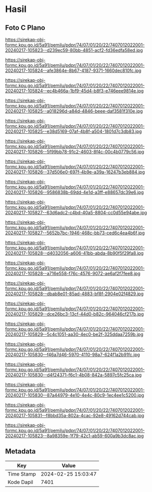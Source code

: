 # Hasil

## Foto C Plano

https://sirekap-obj-formc.kpu.go.id/5a91/pemilu/pdpr/74/07/01/20/22/7407012022001-20240217-105823--d239ec59-80bb-4851-acf2-fd36edfa58ed.jpg

https://sirekap-obj-formc.kpu.go.id/5a91/pemilu/pdpr/74/07/01/20/22/7407012022001-20240217-105824--afe3864e-8b67-4187-9371-1660dec810fc.jpg

https://sirekap-obj-formc.kpu.go.id/5a91/pemilu/pdpr/74/07/01/20/22/7407012022001-20240217-105824--ec4b466a-1bf9-45d4-b8f3-e746eee9814e.jpg

https://sirekap-obj-formc.kpu.go.id/5a91/pemilu/pdpr/74/07/01/20/22/7407012022001-20240217-105825--a018296d-a84d-4846-beee-daf3581f310e.jpg

https://sirekap-obj-formc.kpu.go.id/5a91/pemilu/pdpr/74/07/01/20/22/7407012022001-20240217-105825--e38d5169-07af-4b8f-a504-1801d7c3db83.jpg

https://sirekap-obj-formc.kpu.go.id/5a91/pemilu/pdpr/74/07/01/20/22/7407012022001-20240217-105826--5f99bb78-91c2-4603-8f4c-00c4b0779c56.jpg

https://sirekap-obj-formc.kpu.go.id/5a91/pemilu/pdpr/74/07/01/20/22/7407012022001-20240217-105826--37d506e0-697f-4b9e-a39a-16247b3eb884.jpg

https://sirekap-obj-formc.kpu.go.id/5a91/pemilu/pdpr/74/07/01/20/22/7407012022001-20240217-105826--9586838b-69dd-4e1d-a3ff-e88657dc39e6.jpg

https://sirekap-obj-formc.kpu.go.id/5a91/pemilu/pdpr/74/07/01/20/22/7407012022001-20240217-105827--63d6adc2-c4bd-40a5-8804-cc0d55e94abe.jpg

https://sirekap-obj-formc.kpu.go.id/5a91/pemilu/pdpr/74/07/01/20/22/7407012022001-20240217-105827--5652b7bc-1946-468c-bb73-ced6c4ea4b6f.jpg

https://sirekap-obj-formc.kpu.go.id/5a91/pemilu/pdpr/74/07/01/20/22/7407012022001-20240217-105828--d4032056-a606-41bb-abda-8b90f5f29fa8.jpg

https://sirekap-obj-formc.kpu.go.id/5a91/pemilu/pdpr/74/07/01/20/22/7407012022001-20240217-105828--a716e558-f76c-4576-9072-ae6af2f7fee8.jpg

https://sirekap-obj-formc.kpu.go.id/5a91/pemilu/pdpr/74/07/01/20/22/7407012022001-20240217-105828--dbab8e01-85ad-4883-bf8f-2904e02f4829.jpg

https://sirekap-obj-formc.kpu.go.id/5a91/pemilu/pdpr/74/07/01/20/22/7407012022001-20240217-105829--dce26bc3-13cf-44d0-b82c-964046cf217b.jpg

https://sirekap-obj-formc.kpu.go.id/5a91/pemilu/pdpr/74/07/01/20/22/7407012022001-20240217-105829--5c4c1051-aa30-4ec0-be2f-325ddaa7259b.jpg

https://sirekap-obj-formc.kpu.go.id/5a91/pemilu/pdpr/74/07/01/20/22/7407012022001-20240217-105830--f46a7d46-5970-4110-98a7-624f1a2b91fc.jpg

https://sirekap-obj-formc.kpu.go.id/5a91/pemilu/pdpr/74/07/01/20/22/7407012022001-20240217-105830--d4f24371-f6c1-4b08-842a-5897c5fc25ca.jpg

https://sirekap-obj-formc.kpu.go.id/5a91/pemilu/pdpr/74/07/01/20/22/7407012022001-20240217-105830--87a44979-4e10-4e4c-80c9-1ec4ee1c5200.jpg

https://sirekap-obj-formc.kpu.go.id/5a91/pemilu/pdpr/74/07/01/20/22/7407012022001-20240217-105831--f8bbd35a-802a-4cac-92e8-49162d744cab.jpg

https://sirekap-obj-formc.kpu.go.id/5a91/pemilu/pdpr/74/07/01/20/22/7407012022001-20240217-105823--8a98359e-1f79-42c1-ab59-600a9b3dc8ac.jpg


## Metadata

| Key        | Value               |
| ---------- | ------------------- |
| Time Stamp | 2024-02-25 15:03:47 |
| Kode Dapil | 7401                |



